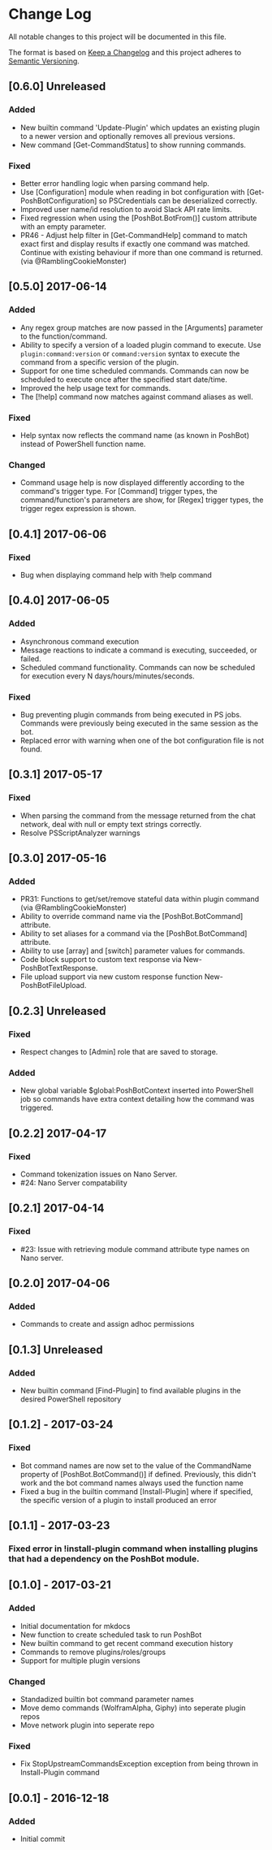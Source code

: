 
# Change Log

All notable changes to this project will be documented in this file.

The format is based on [Keep a Changelog](http://keepachangelog.com/)
and this project adheres to [Semantic Versioning](http://semver.org/).

## [0.6.0] Unreleased
### Added
- New builtin command 'Update-Plugin' which updates an existing plugin to a newer version and optionally removes all previous versions.
- New command [Get-CommandStatus] to show running commands.

### Fixed
- Better error handling logic when parsing command help.
- Use [Configuration] module when reading in bot configuration with [Get-PoshBotConfiguration] so PSCredentials can be deserialized correctly.
- Improved user name/id resolution to avoid Slack API rate limits.
- Fixed regression when using the [PoshBot.BotFrom()] custom attribute with an empty parameter.
- PR46 - Adjust help filter in [Get-CommandHelp] command to match exact first and display results if exactly one command was matched. Continue with
  existing behaviour if more than one command is returned. (via @RamblingCookieMonster)

## [0.5.0] 2017-06-14
### Added
- Any regex group matches are now passed in the [Arguments] parameter to the function/command.
- Ability to specify a version of a loaded plugin command to execute.
  Use `plugin:command:version` or `command:version` syntax to execute the command from a specific version of the plugin.
- Support for one time scheduled commands. Commands can now be scheduled to execute once after the specified start date/time.
- Improved the help usage text for commands.
- The [!help] command now matches against command aliases as well.

### Fixed
- Help syntax now reflects the command name (as known in PoshBot) instead of PowerShell function name.

### Changed
- Command usage help is now displayed differently according to the command's trigger type.
  For [Command] trigger types, the command/function's parameters are show, for [Regex] trigger
  types, the trigger regex expression is shown.

## [0.4.1] 2017-06-06
### Fixed
- Bug when displaying command help with !help command

## [0.4.0] 2017-06-05
### Added
- Asynchronous command execution
- Message reactions to indicate a command is executing, succeeded, or failed.
- Scheduled command functionality. Commands can now be scheduled for execution every N days/hours/minutes/seconds.

### Fixed
- Bug preventing plugin commands from being executed in PS jobs. Commands were previously being executed in the same session as the bot.
- Replaced error with warning when one of the bot configuration file is not found.

## [0.3.1] 2017-05-17
### Fixed
- When parsing the command from the message returned from the chat network, deal with null or empty text strings correctly.
- Resolve PSScriptAnalyzer warnings

## [0.3.0] 2017-05-16
### Added
- PR31: Functions to get/set/remove stateful data within plugin command (via @RamblingCookieMonster)
- Ability to override command name via the [PoshBot.BotCommand] attribute.
- Ability to set aliases for a command via the [PoshBot.BotCommand] attribute.
- Ability to use [array] and [switch] parameter values for commands.
- Code block support to custom text response via New-PoshBotTextResponse.
- File upload support via new custom response function New-PoshBotFileUpload.

## [0.2.3] Unreleased
### Fixed
- Respect changes to [Admin] role that are saved to storage.

### Added
- New global variable $global:PoshBotContext inserted into PowerShell job so commands have extra context detailing how the command was triggered.

## [0.2.2] 2017-04-17
### Fixed
- Command tokenization issues on Nano Server.
- #24: Nano Server compatability

## [0.2.1] 2017-04-14
### Fixed
- #23: Issue with retrieving module command attribute type names on Nano server.

## [0.2.0] 2017-04-06
### Added
- Commands to create and assign adhoc permissions

## [0.1.3] Unreleased
### Added
- New builtin command [Find-Plugin] to find available plugins in the desired PowerShell repository

## [0.1.2] - 2017-03-24
### Fixed
- Bot command names are now set to the value of the CommandName property of [PoshBot.BotCommand()] if defined. Previously, this didn't work and the bot command names always used the function name
- Fixed a bug in the builtin command [Install-Plugin] where if specified, the specific version of a plugin to install produced an error

## [0.1.1] - 2017-03-23
### Fixed error in !install-plugin command when installing plugins that had a dependency on the PoshBot module.

## [0.1.0] - 2017-03-21
### Added
- Initial documentation for mkdocs
- New function to create scheduled task to run PoshBot
- New builtin command to get recent command execution history
- Commands to remove plugins/roles/groups
- Support for multiple plugin versions

### Changed
- Standadized builtin bot command parameter names
- Move demo commands (WolframAlpha, Giphy) into seperate plugin repos
- Move network plugin into seperate repo

### Fixed
- Fix StopUpstreamCommandsException exception from being thrown in Install-Plugin command

## [0.0.1] - 2016-12-18
### Added
- Initial commit
